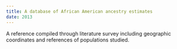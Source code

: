 ```yaml
---
title: A database of African American ancestry estimates
date: 2013
---
```

A reference compiled through literature survey including geographic 
coordinates and references of populations studied.
